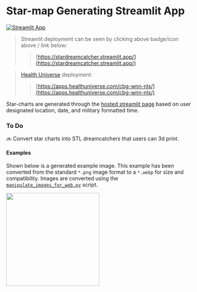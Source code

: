 # Star-map Generating Streamlit App #

[![Streamlit App](https://static.streamlit.io/badges/streamlit_badge_black_white.svg)](https://stardreamcatcher.streamlit.app/)

> Streamlit deployment can be seen by clicking above badge/icon above / link below:
>> [https://stardreamcatcher.streamlit.app/](https://stardreamcatcher.streamlit.app/)

> [Health Universe](https://www.healthuniverse.com/) deployment:
>> [https://apps.healthuniverse.com/cbg-wnn-nls/](https://apps.healthuniverse.com/cbg-wnn-nls/)

Star-charts are generated through the [hosted streamlit page](https://stardreamcatcher.streamlit.app/) based on user designated location, date, and military formatted time.


### To Do ###

:soon: Convert star charts into STL dreamcatchers that users can 3d print.

#### Examples ####

Shown below is a generated example image.  This example has been converted from 
the standard `*.png` image format to a `*.webp` for size and compatibility.  Images 
are converted using the [`manipulate_images_for_web.py`](./src/stardreamcatcher/scripts/manipulate_images_for_web.py) script.

<img src="./figs/pythonic_star_map_resized.webp" width="250"/>

